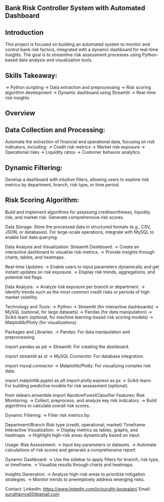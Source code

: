 ## Bank Risk Controller System with Automated Dashboard  
## Introduction  
This project is focused on building an automated system to monitor and control bank risk factors, integrated with a dynamic dashboard for real-time insights. The goal is to streamline risk assessment processes using Python-based data analysis and visualization tools.


## Skills Takeaway:  
-> Python scripting
-> Data extraction and preprocessing
-> Risk scoring algorithm development
-> Dynamic dashboard using Streamlit
-> Real-time risk insights

## Overview    
## Data Collection and Processing:   
Automate the extraction of financial and operational data, focusing on risk indicators, including:
-> Credit risk metrics
-> Market risk exposure
-> Operational risks
-> Liquidity ratios
-> Customer behavior analytics

## Dynamic Filtering:   
Develop a dashboard with intuitive filters, allowing users to explore risk metrics by department, branch, risk type, or time period.

## Risk Scoring Algorithm:  
Build and implement algorithms for assessing creditworthiness, liquidity risk, and market risk. Generate comprehensive risk scores.

Data Storage:
Store the processed data in structured formats (e.g., CSV, JSON, or databases). For large-scale operations, integrate with MySQL to enable fast data querying.

Data Analysis and Visualization:
Streamlit Dashboard:
-> Create an interactive dashboard to visualize risk metrics.
-> Provide insights through charts, tables, and heatmaps.

Real-time Updates:
-> Enable users to input parameters dynamically and get instant updates on risk exposure.
-> Display risk trends, aggregations, and potential red flags.

Data Analysis:
-> Analyze risk exposure per branch or department.
-> Identify trends such as the most common credit risks or periods of high market volatility.

Technology and Tools:
-> Python
-> Streamlit (for interactive dashboards)
-> MySQL (optional, for large datasets)
-> Pandas (for data manipulation)
-> Scikit-learn (optional, for machine learning-based risk scoring models)
-> Matplotlib/Plotly (for visualizations)

Packages and Libraries:
-> Pandas: For data manipulation and preprocessing.

import pandas as pd
-> Streamlit: For creating the dashboard.

import streamlit as st
-> MySQL Connector: For database integration.

import mysql.connector
-> Matplotlib/Plotly: For visualizing complex risk data.

import matplotlib.pyplot as plt
import plotly.express as px
-> Scikit-learn: For building predictive models for risk assessment (optional).

from sklearn.ensemble import RandomForestClassifier
Features:
Risk Monitoring:
-> Collect, preprocess, and analyze key risk indicators.
-> Build algorithms to calculate overall risk scores.

Dynamic Filtering:
-> Filter risk metrics by:

Department/Branch
Risk type (credit, operational, market)
Timeframe
Interactive Visualization:
-> Display metrics as tables, graphs, and heatmaps.
-> Highlight high-risk areas dynamically based on input.

Usage:
Risk Assessment:
-> Input key parameters or datasets.
-> Automate calculations of risk scores and generate a comprehensive report.

Dynamic Dashboard:
-> Use the sidebar to apply filters for branch, risk type, or timeframe.
-> Visualize results through charts and heatmaps.

Insights Generation:
-> Analyze high-risk areas to prioritize mitigation strategies.
-> Monitor trends to preemptively address emerging risks.

Contact:
LinkedIn: https://www.linkedin.com/in/suruthi-boopalan/
Email: suruthipriya50@gmail.com
